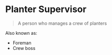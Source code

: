 # Planter Supervisor

> A person who manages a crew of planters

Also known as:

- Foreman
- Crew boss